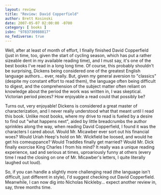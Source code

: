 ```yaml
---
layout: review
title: "Review: David Copperfield"
author: Brett Kosinski
date: 2007-05-07 02:00:00 -0700
category: [ books ]
isbn: "9783730988817"
no_fediverse: true
---
```


Well, after at least of month of effort, I finally finished David Copperfield (just in time, too, given the start of cycling season, which has put a rather sizeable dent in my available reading time), and I must say, it's one of the best books I've read in a long long time.  Of course, this probably shouldn't be surprising, Dickens being considered one of the greatest English language authors... ever, really.  But, given my general aversion to "classics" (despite my constant effort to read them), the language often being difficult to digest, and the comprehension of the subject matter often reliant on knowledge about the period the work was written in, I was skeptical.  Victorian period pieces?  How enjoyable a read could that possibly be?

Turns out, very enjoyable!  Dickens is considered a great master of characterization, and I never really understood what that meant until I read this book.  Unlike most books, where my drive to read is fueled by a desire to find out "what happens next", aided by little breadcrumbs the author sprinkles along the way, when reading David Copperfield, I found it was the characters I cared about.  Would Mr. Micawber ever sort out his financial woes?  Would Uriah Heep's hold on Mr. Wickfield be loosed, and would he get his comeuppance?  Would Traddles finally get married?  Would Mr. Dick finally exorcise King Charles I from his mind?  It really was a unique reading experience, sad and serious at times, uproariously funny at others (every time I read the closing on one of Mr. Micawber's letters, I quite literally laughed out loud).

So, if you can handle a slightly more challenging read (the language isn't difficult, just different in style), I'd suggest checking out David Copperfield.  Meanwhile, I can now dig into Nicholas Nickleby... expect another review in, say, three months time.


